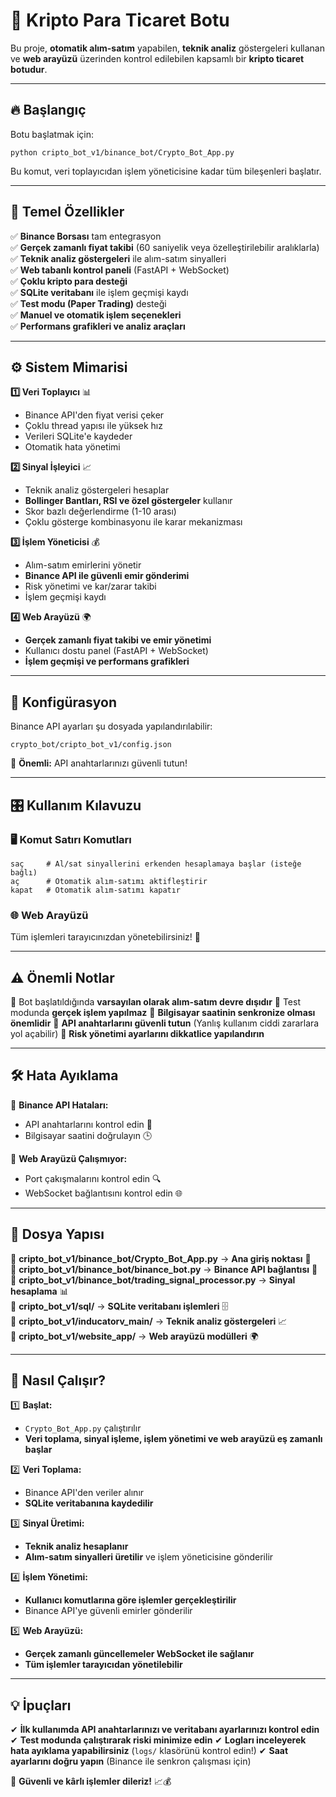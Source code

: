 # 🚀 Kripto Para Ticaret Botu

Bu proje, **otomatik alım-satım** yapabilen, **teknik analiz** göstergeleri kullanan ve **web arayüzü** üzerinden kontrol edilebilen kapsamlı bir **kripto ticaret botudur**.

---

## 🔥 Başlangıç

Botu başlatmak için:
```
python cripto_bot_v1/binance_bot/Crypto_Bot_App.py
```
Bu komut, veri toplayıcıdan işlem yöneticisine kadar tüm bileşenleri başlatır.

---

## 🌟 Temel Özellikler

✅ **Binance Borsası** tam entegrasyon  
✅ **Gerçek zamanlı fiyat takibi** (60 saniyelik veya özelleştirilebilir aralıklarla)  
✅ **Teknik analiz göstergeleri** ile alım-satım sinyalleri  
✅ **Web tabanlı kontrol paneli** (FastAPI + WebSocket)  
✅ **Çoklu kripto para desteği**  
✅ **SQLite veritabanı** ile işlem geçmişi kaydı  
✅ **Test modu (Paper Trading)** desteği  
✅ **Manuel ve otomatik işlem seçenekleri**  
✅ **Performans grafikleri ve analiz araçları**  

---

## ⚙️ Sistem Mimarisi

**1️⃣ Veri Toplayıcı** 📊  
- Binance API'den fiyat verisi çeker
- Çoklu thread yapısı ile yüksek hız
- Verileri SQLite'e kaydeder
- Otomatik hata yönetimi

**2️⃣ Sinyal İşleyici** 📈  
- Teknik analiz göstergeleri hesaplar
- **Bollinger Bantları, RSI ve özel göstergeler** kullanır
- Skor bazlı değerlendirme (1-10 arası)
- Çoklu gösterge kombinasyonu ile karar mekanizması

**3️⃣ İşlem Yöneticisi** 💰  
- Alım-satım emirlerini yönetir
- **Binance API ile güvenli emir gönderimi**
- Risk yönetimi ve kar/zarar takibi
- İşlem geçmişi kaydı

**4️⃣ Web Arayüzü** 🌍  
- **Gerçek zamanlı fiyat takibi ve emir yönetimi**
- Kullanıcı dostu panel (FastAPI + WebSocket)
- **İşlem geçmişi ve performans grafikleri**

---

## 🔧 Konfigürasyon

Binance API ayarları şu dosyada yapılandırılabilir:
```
crypto_bot/cripto_bot_v1/config.json
```
📌 **Önemli:** API anahtarlarınızı güvenli tutun!

---

## 🎛 Kullanım Kılavuzu

### 🖥 Komut Satırı Komutları
```
saç     # Al/sat sinyallerini erkenden hesaplamaya başlar (isteğe bağlı)
aç      # Otomatik alım-satımı aktifleştirir
kapat   # Otomatik alım-satımı kapatır
```
### 🌐 Web Arayüzü
Tüm işlemleri tarayıcınızdan yönetebilirsiniz! 🚀

---

## ⚠️ Önemli Notlar

🔸 Bot başlatıldığında **varsayılan olarak alım-satım devre dışıdır**
🔸 Test modunda **gerçek işlem yapılmaz**
🔸 **Bilgisayar saatinin senkronize olması önemlidir**
🔸 **API anahtarlarını güvenli tutun** (Yanlış kullanım ciddi zararlara yol açabilir)
🔸 **Risk yönetimi ayarlarını dikkatlice yapılandırın**

---

## 🛠 Hata Ayıklama

🔹 **Binance API Hataları:**  
- API anahtarlarını kontrol edin 🔑
- Bilgisayar saatini doğrulayın 🕒

🔹 **Web Arayüzü Çalışmıyor:**  
- Port çakışmalarını kontrol edin 🔍
- WebSocket bağlantısını kontrol edin 🌐

---

## 📂 Dosya Yapısı

📌 **cripto_bot_v1/binance_bot/Crypto_Bot_App.py** → **Ana giriş noktası** 🚀  
📌 **cripto_bot_v1/binance_bot/binance_bot.py** → **Binance API bağlantısı** 🔗  
📌 **cripto_bot_v1/binance_bot/trading_signal_processor.py** → **Sinyal hesaplama** 📊  
📌 **cripto_bot_v1/sql/** → **SQLite veritabanı işlemleri** 🗄  
📌 **cripto_bot_v1/inducatorv_main/** → **Teknik analiz göstergeleri** 📈  
📌 **cripto_bot_v1/website_app/** → **Web arayüzü modülleri** 🌍  

---

## 🔎 Nasıl Çalışır?

1️⃣ **Başlat:**  
   - `Crypto_Bot_App.py` çalıştırılır
   - **Veri toplama, sinyal işleme, işlem yönetimi ve web arayüzü eş zamanlı başlar**

2️⃣ **Veri Toplama:**  
   - Binance API'den veriler alınır
   - **SQLite veritabanına kaydedilir**

3️⃣ **Sinyal Üretimi:**  
   - **Teknik analiz hesaplanır**
   - **Alım-satım sinyalleri üretilir** ve işlem yöneticisine gönderilir

4️⃣ **İşlem Yönetimi:**  
   - **Kullanıcı komutlarına göre işlemler gerçekleştirilir**
   - Binance API'ye güvenli emirler gönderilir

5️⃣ **Web Arayüzü:**  
   - **Gerçek zamanlı güncellemeler WebSocket ile sağlanır**
   - **Tüm işlemler tarayıcıdan yönetilebilir**

---

## 💡 İpuçları

✔ **İlk kullanımda API anahtarlarınızı ve veritabanı ayarlarınızı kontrol edin**
✔ **Test modunda çalıştırarak riski minimize edin**
✔ **Logları inceleyerek hata ayıklama yapabilirsiniz** (`logs/` klasörünü kontrol edin!)
✔ **Saat ayarlarını doğru yapın** (Binance ile senkron çalışması için)

🚀 **Güvenli ve kârlı işlemler dileriz!** 📈💰

